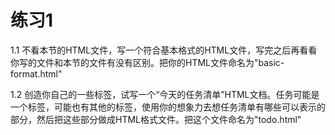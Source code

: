 # 练习1

1.1 不看本节的HTML文件，写一个符合基本格式的HTML文件，写完之后再看看你写的文件和本节的文件有没有区别。把你的HTML文件命名为"basic-format.html"

1.2 创造你自己的一些标签，试写一个“今天的任务清单”HTML文档。任务可能是一个标签，可能也有其他的标签，使用你的想象力去想任务清单有哪些可以表示的部分，然后把这些部分做成HTML格式文件。把这个文件命名为"todo.html"
